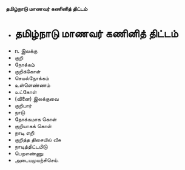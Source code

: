 **தமிழ்நாடு மாணவர் கணினித் திட்டம்**
- # தமிழ்நாடு மாணவர் கணினித் திட்டம்
- n. இலக்கு
- குறி
- நோக்கம்
- குறிக்கோள்
- செயல்நோக்கம்
- உள்ளெண்ணம்
- உட்கோள்
- (வினை) இலக்குவை
- குறிபார்
- நாடு
- நோக்கமாக கொள்
- குறியாகக் கொள்
- நாடி எறி
- குறித்த திசையில் வீசு
- நாடித்திட்டமிடு
- பெறஎண்ணு
- அடையமுயற்சிசெய்.

